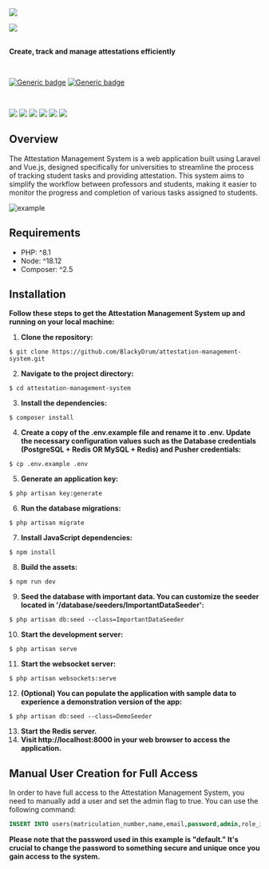 <img align="left" src="https://github.com/BlackyDrum/attestation-management-system/assets/111639941/27316b55-87b6-417c-8ee0-65441b4dabfb" />

<br />

<img src="https://github.com/BlackyDrum/attestation-management-system/assets/111639941/3d8807dd-d4cd-4b25-a63f-2ffa4adfa747"></a><br /><br />

**Create, track and manage attestations efficiently**

<br />

[![Generic badge](https://img.shields.io/badge/Status-In_Development-orange.svg)](https://shields.io/) [![Generic badge](https://img.shields.io/badge/License-MIT-<COLOR>.svg)](https://shields.io/) 
 
<br />

<img src="https://img.shields.io/badge/Laravel-FF2D20?style=for-the-badge&logo=laravel&logoColor=white"> <img src="https://img.shields.io/badge/Vue.js-35495E?style=for-the-badge&logo=vuedotjs&logoColor=4FC08D"> <img src="https://img.shields.io/badge/Tailwind_CSS-38B2AC?style=for-the-badge&logo=tailwind-css&logoColor=white"> <img src="https://img.shields.io/badge/PostgreSQL-316192?style=for-the-badge&logo=postgresql&logoColor=white">
<img src="https://img.shields.io/badge/MySQL-005C84?style=for-the-badge&logo=mysql&logoColor=white"> <img src="https://img.shields.io/badge/redis-%23DD0031.svg?&style=for-the-badge&logo=redis&logoColor=white">


## Overview
<p>
The Attestation Management System is a web application built using Laravel and Vue.js, designed specifically for universities to streamline the process of tracking student tasks and providing attestation. This system aims to simplify the workflow between professors and students, making it easier to monitor the progress and completion of various tasks assigned to students.
</p>

![example](https://github.com/BlackyDrum/attestation-management-system/assets/111639941/96ed7358-b649-401d-8bbf-caf7fb6fa0fd)

## Requirements
<ul>
    <li>PHP: ^8.1</li>
    <li>Node: ^18.12</li>
    <li>Composer: ^2.5</li>
</ul>

## Installation
**Follow these steps to get the Attestation Management System up and running on your local machine:**
1. **Clone the repository:**
```
$ git clone https://github.com/BlackyDrum/attestation-management-system.git
```
2. **Navigate to the project directory:**
```
$ cd attestation-management-system
```
3. **Install the dependencies:**
```
$ composer install
```
4. **Create a copy of the .env.example file and rename it to .env. Update the necessary configuration values such as the Database credentials (PostgreSQL + Redis OR MySQL + Redis) and Pusher credentials:**
```
$ cp .env.example .env
```
5. **Generate an application key:**
```
$ php artisan key:generate
```
6. **Run the database migrations:**
```
$ php artisan migrate
```
7. **Install JavaScript dependencies:**
```
$ npm install
```
8. **Build the assets:**
```
$ npm run dev
```
9. **Seed the database with important data. You can customize the seeder located in '/database/seeders/ImportantDataSeeder':**
```
$ php artisan db:seed --class=ImportantDataSeeder
```
10. **Start the development server:**
```
$ php artisan serve
```
11. **Start the websocket server:**
```
$ php artisan websockets:serve
```
12. **(Optional) You can populate the application with sample data to experience a demonstration version of the app:**
```
$ php artisan db:seed --class=DemoSeeder
```
13. **Start the Redis server.**
14. **Visit http://localhost:8000 in your web browser to access the application.**


## Manual User Creation for Full Access
<p>In order to have full access to the Attestation Management System, you need to manually add a user and set the admin flag to true. You can use the following command:</p>

```sql
INSERT INTO users(matriculation_number,name,email,password,admin,role_id) VALUES (0,'Admin','admin@example.com','$2y$10$7yXSbuH7.wseW.r8ob9ULO1rM7ORxh9n0xp014DCwqOiRct2s1JTm',true,1);
```
**Please note that the password used in this example is "default." It's crucial to change the password to something secure and unique once you gain access to the system.**

